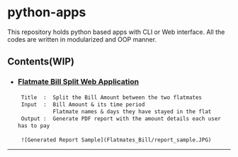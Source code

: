 # python-apps

This repository holds python based apps with CLI or Web interface. All the codes are written in modularized and OOP manner.

## Contents(WIP)

- ### [Flatmate Bill Split Web Application](https://github.com/vinay-singh27/python-apps/tree/main/Flatmates_Bill)
       Title  :  Split the Bill Amount between the two flatmates
       Input  :  Bill Amount & its time period
                 Flatmate names & days they have stayed in the flat
       Output :  Generate PDF report with the amount details each user has to pay
       
       ![Generated Report Sample](Flatmates_Bill/report_sample.JPG)
 
       
-----------------------------------------------------------------------------------------------------------------------------------------------------
